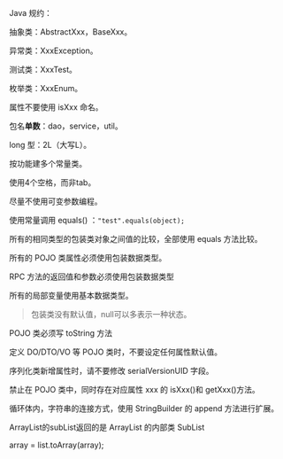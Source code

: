 Java 规约：

抽象类：AbstractXxx，BaseXxx。

异常类：XxxException。

测试类：XxxTest。

枚举类：XxxEnum。

属性不要使用 isXxx 命名。

包名**单数**：dao，service，util。

long 型：2L（大写L）。

按功能建多个常量类。

使用4个空格，而非tab。

尽量不使用可变参数编程。

使用常量调用 equals() ：`"test".equals(object);` 

所有的相同类型的包装类对象之间值的比较，全部使用 equals 方法比较。

所有的 POJO 类属性必须使用包装数据类型。 

RPC 方法的返回值和参数必须使用包装数据类型

所有的局部变量使用基本数据类型。 

> 包装类没有默认值，null可以多表示一种状态。

POJO 类必须写 toString 方法

定义 DO/DTO/VO 等 POJO 类时，不要设定任何属性默认值。 

序列化类新增属性时，请不要修改 serialVersionUID 字段。

禁止在 POJO 类中，同时存在对应属性 xxx 的 isXxx()和 getXxx()方法。 

循环体内，字符串的连接方式，使用 StringBuilder 的 append 方法进行扩展。 

 ArrayList的subList返回的是 ArrayList 的内部类 SubList

array = list.toArray(array);  

